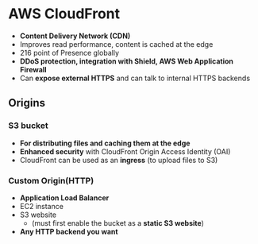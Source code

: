 # AWS CloudFront

- **Content Delivery Network (CDN)**
- Improves read performance, content is cached at the edge
- 216 point of Presence globally
- **DDoS protection, integration with Shield, AWS Web Application Firewall**
- Can **expose external HTTPS** and can talk to internal HTTPS backends

## Origins

### 	S3 bucket

- **For distributing files and caching them at the edge**
- **Enhanced security** with CloudFront Origin Access Identity (OAI)
- CloudFront can be used as an **ingress** (to upload files to S3)

### 	Custom Origin(HTTP)

- **Application Load Balancer**
- EC2 instance
- S3 website
  - (must first enable the bucket as a **static S3 website**)
- **Any HTTP backend you want**